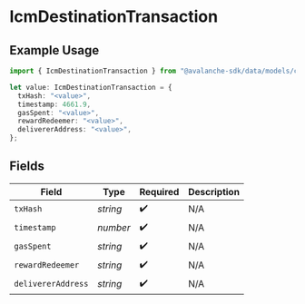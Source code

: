 # IcmDestinationTransaction

## Example Usage

```typescript
import { IcmDestinationTransaction } from "@avalanche-sdk/data/models/components";

let value: IcmDestinationTransaction = {
  txHash: "<value>",
  timestamp: 4661.9,
  gasSpent: "<value>",
  rewardRedeemer: "<value>",
  delivererAddress: "<value>",
};
```

## Fields

| Field              | Type               | Required           | Description        |
| ------------------ | ------------------ | ------------------ | ------------------ |
| `txHash`           | *string*           | :heavy_check_mark: | N/A                |
| `timestamp`        | *number*           | :heavy_check_mark: | N/A                |
| `gasSpent`         | *string*           | :heavy_check_mark: | N/A                |
| `rewardRedeemer`   | *string*           | :heavy_check_mark: | N/A                |
| `delivererAddress` | *string*           | :heavy_check_mark: | N/A                |